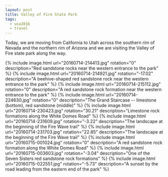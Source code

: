 ```yaml
---
layout: post
title: Valley of Fire State Park
tags:
  - usa2016
  - travel
---
```


Today, we are moving from California to Utah across the southern rim of Nevada and the northern rim of Arizona and we are visiting the Valley of Fire state park along the way.

 {% include image.html url="20160714-214413.jpg" rotation="0" description="Red sandstone rocks near the western entrance to the park" %}
 {% include image.html url="20160714-214921.jpg" rotation="-17.02" description="A beehive-shaped red sandstone rock near the western entrance to the park" %}
 {% include image.html url="20160714-215112.jpg" rotation="0" description="A red sandstone rock formation near the western entrance to the park" %}
 {% include image.html url="20160714-224630.jpg" rotation="0" description="The Grand Staircase -- limestone (bottom), red sandstone (middle)" %}
 {% include image.html url="20160714-230423.jpg" rotation="30.21" description="Limestone rock formations along the White Domes Road" %}
 {% include image.html url="20160714-231609.jpg" rotation="-3.22" description="The landscape at the beginning of the Fire Wave trail" %}
 {% include image.html url="20160714-231703.jpg" rotation="22.85" description="The landscape at the beginning of the Fire Wave trail" %}
 {% include image.html url="20160715-001024.jpg" rotation="0" description="A red sandstone rock formation along the White Domes Road" %}
 {% include image.html url="20160715-003603.jpg" rotation="-3.04" description="One of the Seven Sisters red sandstone rock formations" %}
 {% include image.html url="20160715-022551.jpg" rotation="-5.73" description="A sunset by the road leading from the eastern end of the park" %}

